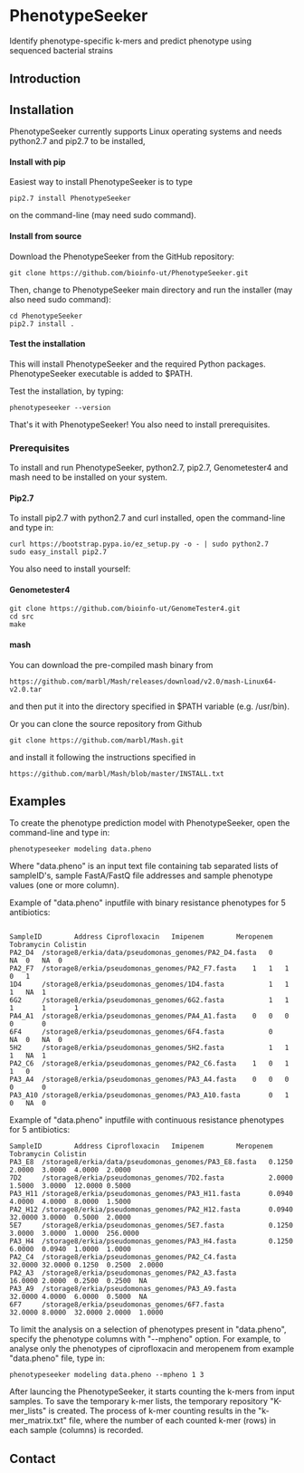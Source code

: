 # PhenotypeSeeker
Identify phenotype-specific k-mers and predict phenotype using sequenced bacterial strains
## Introduction
## Installation
PhenotypeSeeker currently supports Linux operating systems and needs python2.7 and pip2.7 to be installed, 
#### Install with pip
Easiest way to install PhenotypeSeeker is to type
```
pip2.7 install PhenotypeSeeker
```
on the command-line (may need sudo command).
#### Install from source
Download the PhenotypeSeeker from the GitHub repository:
```
git clone https://github.com/bioinfo-ut/PhenotypeSeeker.git
```
Then, change to PhenotypeSeeker main directory and run the installer (may also need sudo command):
```
cd PhenotypeSeeker
pip2.7 install .
```
#### Test the installation
This will install PhenotypeSeeker and the required Python packages. PhenotypeSeeker executable is added to $PATH.

Test the installation, by typing:
```
phenotypeseeker --version
```
That's it with PhenotypeSeeker! 
You also need to install prerequisites.

### Prerequisites

To install and run PhenotypeSeeker, python2.7, pip2.7, Genometester4 and mash need to be installed on your system.

#### Pip2.7
To install pip2.7 with python2.7 and curl installed, open the command-line and type in:
```
curl https://bootstrap.pypa.io/ez_setup.py -o - | sudo python2.7
sudo easy_install pip2.7
```

You also need to install yourself:

#### Genometester4
```
git clone https://github.com/bioinfo-ut/GenomeTester4.git
cd src
make
```
#### mash

You can download the pre-compiled mash binary from 
```
https://github.com/marbl/Mash/releases/download/v2.0/mash-Linux64-v2.0.tar
```
and then put it into the directory specified in $PATH variable (e.g. /usr/bin).

Or you can clone the source repository from Github
```
git clone https://github.com/marbl/Mash.git
```
and install it following the instructions specified in
```
https://github.com/marbl/Mash/blob/master/INSTALL.txt
```
## Examples

To create the phenotype prediction model with PhenotypeSeeker, open the command-line and type in:
```
phenotypeseeker modeling data.pheno 
```
Where "data.pheno" is an input text file containing tab separated lists of sampleID's, sample FastA/FastQ file addresses and sample phenotype values (one or more column).

Example of "data.pheno" inputfile with binary resistance phenotypes for 5 antibiotics:
```

SampleID        Address Ciprofloxacin   Imipenem        Meropenem       Tobramycin Colistin         
PA2_D4  /storage8/erkia/data/pseudomonas_genomes/PA2_D4.fasta   0       NA	0 	NA	0
PA2_F7  /storage8/erkia/pseudomonas_genomes/PA2_F7.fasta 	1	1	1	0	1
1D4     /storage8/erkia/pseudomonas_genomes/1D4.fasta           1	1 	1 	NA	1
6G2     /storage8/erkia/pseudomonas_genomes/6G2.fasta           1	1	1       1       1
PA4_A1  /storage8/erkia/pseudomonas_genomes/PA4_A1.fasta 	0	0	0       0       0
6F4     /storage8/erkia/pseudomonas_genomes/6F4.fasta           0       NA	0 	NA	0
5H2     /storage8/erkia/pseudomonas_genomes/5H2.fasta           1	1 	1 	NA	1
PA2_C6  /storage8/erkia/pseudomonas_genomes/PA2_C6.fasta 	1	0	1	1	0
PA3_A4  /storage8/erkia/pseudomonas_genomes/PA3_A4.fasta 	0	0	0	0       0
PA3_A10 /storage8/erkia/pseudomonas_genomes/PA3_A10.fasta       0	1	0	NA	0
```
Example of "data.pheno" inputfile with continuous resistance phenotypes for 5 antibiotics:
```
SampleID        Address Ciprofloxacin   Imipenem        Meropenem	Tobramycin Colistin
PA3_E8  /storage8/erkia/data/pseudomonas_genomes/PA3_E8.fasta   0.1250  2.0000  3.0000  4.0000  2.0000
7D2     /storage8/erkia/pseudomonas_genomes/7D2.fasta           2.0000  1.5000  3.0000  12.0000 0.5000
PA3_H11 /storage8/erkia/pseudomonas_genomes/PA3_H11.fasta       0.0940  4.0000  4.0000  8.0000  1.5000
PA2_H12 /storage8/erkia/pseudomonas_genomes/PA2_H12.fasta       0.0940  32.0000 3.0000  0.5000  2.0000
5E7     /storage8/erkia/pseudomonas_genomes/5E7.fasta           0.1250  3.0000  3.0000  1.0000  256.0000
PA3_H4  /storage8/erkia/pseudomonas_genomes/PA3_H4.fasta        0.1250  6.0000  0.0940  1.0000  1.0000
PA2_C4  /storage8/erkia/pseudomonas_genomes/PA2_C4.fasta        32.0000 32.0000 0.1250  0.2500  2.0000
PA2_A3  /storage8/erkia/pseudomonas_genomes/PA2_A3.fasta        16.0000 2.0000  0.2500  0.2500  NA
PA3_A9  /storage8/erkia/pseudomonas_genomes/PA3_A9.fasta        32.0000 4.0000  6.0000  0.5000  NA
6F7     /storage8/erkia/pseudomonas_genomes/6F7.fasta           32.0000 8.0000  32.0000 2.0000  1.0000
```
To limit the analysis on a selection of phenotypes present in "data.pheno", specify the phenotype columns with "--mpheno" option. For example, to analyse only the phenotypes of ciprofloxacin and meropenem from example "data.pheno" file, type in:
```
phenotypeseeker modeling data.pheno --mpheno 1 3
```
After launcing the PhenotypeSeeker, it starts counting the k-mers from input samples. 
To save the temporary k-mer lists, the temporary repository "K-mer_lists" is created.
The process of k-mer counting results in the "k-mer_matrix.txt" file, where the number of each counted k-mer (rows) in each sample (columns) is recorded.




## Contact
